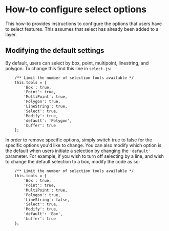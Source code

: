 # How-to configure select options

This how-to provides instructions to configure the options that users have to select features. This assumes that select has already been added to a layer.

## Modifying the default settings

By default, users can select by box, point, multipoint, linestring, and polygon. To change this find this line in `select.js`:


```html
    /** Limit the number of selection tools available */
    this.tools = {
        'Box': true,
        'Point': true,
        'MultiPoint': true,
        'Polygon': true,
        'LineString': true,
        'Select': true,
        'Modify': true,
        'default': 'Polygon',
        'buffer': true
    };
```

In order to remove specific options, simply switch true to false for the specific options you'd like to change. You can also modify which option is the default when users initiate a selection by changing the `'default'` parameter. For example, if you wish to turn off selecting by a line, and wish to change the default selection to a box, modify the code as so:

```html
    /** Limit the number of selection tools available */
    this.tools = {
        'Box': true,
        'Point': true,
        'MultiPoint': true,
        'Polygon': true,
        'LineString': false,
        'Select': true,
        'Modify': true,
        'default': 'Box',
        'buffer': true
    };
```
